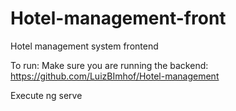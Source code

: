 # Hotel-management-front
Hotel management system frontend


To run: Make sure you are running the backend: https://github.com/LuizBImhof/Hotel-management

Execute ng serve
